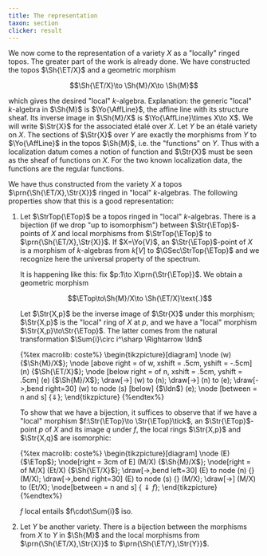 ```yaml
---
title: The representation
taxon: section
clicker: result
---
```


We now come to the representation of a variety $X$ as a "locally" ringed topos. The greater part of the work is already done.
We have constructed the topos $\Sh{\ET/X}$ and a geometric morphism

$$\Sh{\ET/X}\to \Sh{M}/X\to \Sh{M}$$

which gives the desired "local" $k$-algebra. Explanation: the generic "local" $k$-algebra in $\Sh{M}$ is $\Yo{\AffLine}$, the affine line with its structure sheaf. Its inverse image in $\Sh{M}/X$ is $\Yo{\AffLine}\times X\to X$. We will write $\Str{X}$ for the associated étalé over $X$. Let $Y$ be an étalé variety on $X$. The sections of $\Str{X}$ over $Y$ are exactly the morphisms from $Y$ to $\Yo{\AffLine}$ in the topos $\Sh{M}$, i.e. the "functions" on $Y$. Thus with a localization datum comes a notion of function and $\Str{X}$ must be seen  as the sheaf of functions on $X$. For the two known localization data, the functions are the regular functions.

We have thus constructed from the variety $X$ a topos $\prn{\Sh{\ET/X},\Str{X}}$ ringed in "local" $k$-algebras. The following properties show that this is a good representation:

1. Let $\StrTop{\ETop}$ be a topos ringed in "local" $k$-algebras. There is a bijection (if we drop "up to isomorphism") between $\Str{\ETop}$-points of $X$ and local morphisms from $\StrTop{\ETop}$ to $\prn{\Sh{\ET/X},\Str{X}}$. If $X=\Yo{V}$, an $\Str{\ETop}$-point of $X$ is a morphism of $k$-algebras from $k[V]$ to $\GSec\StrTop{\ETop}$ and we recognize here the universal property of the spectrum.

    It is happening like this: fix $p:1\to X\prn{\Str{\ETop}}$. We obtain a geometric morphism

    $$\ETop\to\Sh{M}/X\to \Sh{\ET/X}\text{.}$$

    Let $\Str{X,p}$ be the inverse image of $\Str{X}$ under this morphism; $\Str{X,p}$ is the "local" ring of $X$ at $p$, and we have a "local" morphism $\Str{X,p}\to\Str{\ETop}$. The latter comes from the natural transformation $\Sum{i}\circ i^\sharp \Rightarrow \Idn$

    {%tex macrolib: coste%}
    \begin{tikzpicture}[diagram]
      \node (w) {$\Sh{M}/X$};
      \node [above right = of w, xshift = .5cm, yshift = -.5cm] (n) {$\Sh{\ET/X}$};
      \node [below right = of n, xshift = .5cm, yshift = .5cm] (e) {$\Sh{M}/X$};
      \draw[->] (w) to (n);
      \draw[->] (n) to (e);
      \draw[->,bend right=30] (w) to node (s) [below] {$\Idn$} (e);
      \node [between = n and s] {$\Downarrow$};
    \end{tikzpicture}
    {%endtex%}

    To show that we have a bijection, it suffices to observe that if we have a "local" morphism $f:\Str{\ETop}\to \Str{\ETop}\tick$, an $\Str{\ETop}$-point $p$ of $X$ and its image $q$ under $f$, the local rings $\Str{X,p}$ and $\Str{X,q}$ are isomorphic:

    {%tex macrolib: coste%}
    \begin{tikzpicture}[diagram]
      \node (E) {$\ETop$};
      \node[right = 3cm of E] (M/X) {$\Sh{M}/X$};
      \node[right = of M/X] (Et/X) {$\Sh{\ET/X}$};
      \draw[->,bend left=30] (E) to node (n) {} (M/X);
      \draw[->,bend right=30] (E) to node (s) {} (M/X);
      \draw[->] (M/X) to (Et/X);
      \node[between = n and s] {${\Downarrow}f$};
    \end{tikzpicture}
    {%endtex%}

    $f$ local entails $f\cdot\Sum{i}$ iso.

2. Let $Y$ be another variety. There is a bijection between the morphisms from $X$ to $Y$ in $\Sh{M}$ and the local morphisms from $\prn{\Sh{\ET/X},\Str{X}}$ to $\prn{\Sh{\ET/Y},\Str{Y}}$.
